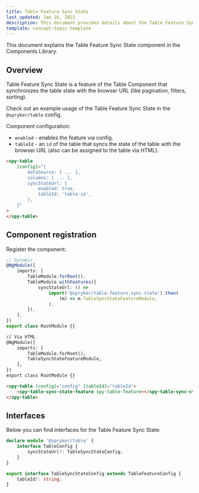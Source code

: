 ```yaml
---
title: Table Feature Sync State
last_updated: Jan 26, 2022
description: This document provides details about the Table Feature Sync State component in the Components Library.
template: concept-topic-template
---
```


This document explains the Table Feature Sync State component in the Components Library.

## Overview

Table Feature Sync State is a feature of the Table Component that synchronizes the table state with the browser URL (like pagination, filters, sorting).

Check out an example usage of the Table Feature Sync State in the `@spryker/table` config.

Component configuration:

- `enabled` - enables the feature via config.   
- `tableId` - an `id` of the table that syncs the state of the table with the browser URL (also can be assigned to the table via HTML).  

```html
<spy-table 
    [config]="{
        dataSource: { ... },
        columns: [ ... ],
        syncStateUrl: {
            enabled: true,
            tableId: 'table-id',
        },                                                                                           
    }"
>
</spy-table>
```

## Component registration

Register the component:

```ts
// Dynamic
@NgModule({
    imports: [
        TableModule.forRoot(),
        TableModule.withFeatures({
            syncStateUrl: () =>
                import('@spryker/table.feature.sync-state').then(
                    (m) => m.TableSyncStateFeatureModule,
                ),
        }),
    ],
})
export class RootModule {}
```

```html
// Via HTML
@NgModule({
    imports: [
        TableModule.forRoot(),
        TableSyncStateFeatureModule,
    ],
})
export class RootModule {}

<spy-table [config]="config" [tableId]="tableId">
    <spy-table-sync-state-feature spy-table-feature></spy-table-sync-state-feature>
</spy-table>
```

## Interfaces

Below you can find interfaces for the Table Feature Sync State:

```ts
declare module '@spryker/table' {
    interface TableConfig {
        syncStateUrl?: TableSyncStateConfig;
    }
}

export interface TableSyncStateConfig extends TableFeatureConfig {
    tableId?: string;
}
```
